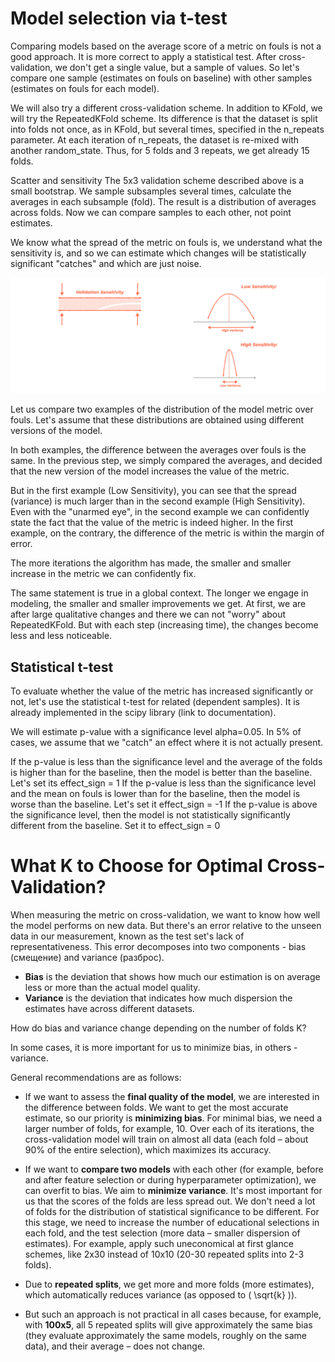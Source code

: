 # Model selection via t-test

Comparing models based on the average score of a metric on fouls is not a good approach.   It is more correct to apply a statistical test. After cross-validation, we don't get a single value, but a sample of values.  So let's compare one sample (estimates on fouls on baseline) with other samples (estimates on fouls for each model).

We will also try a different cross-validation scheme. In addition to KFold, we will try the RepeatedKFold scheme. Its difference is that the dataset is split into folds not once, as in KFold, but several times, specified in the n_repeats parameter. At each iteration of n_repeats, the dataset is re-mixed with another random_state. Thus, for 5 folds and 3 repeats, we get already 15 folds.

Scatter and sensitivity
The 5x3 validation scheme described above is a small bootstrap. We sample subsamples several times, calculate the averages in each subsample (fold). The result is a distribution of averages across folds. Now we can compare samples to each other, not point estimates.

We know what the spread of the metric on fouls is, we understand what the sensitivity is, and so we can estimate which changes will be statistically significant "catches" and which are just noise.

![Alt text](image.png)

Let us compare two examples of the distribution of the model metric over fouls. Let's assume that these distributions are obtained using different versions of the model.

In both examples, the difference between the averages over fouls is the same. In the previous step, we simply compared the averages, and decided that the new version of the model increases the value of the metric.

But in the first example (Low Sensitivity), you can see that the spread (variance) is much larger than in the second example (High Sensitivity). Even with the "unarmed eye", in the second example we can confidently state the fact that the value of the metric is indeed higher. In the first example, on the contrary, the difference of the metric is within the margin of error.

The more iterations the algorithm has made, the smaller and smaller increase in the metric we can confidently fix.

The same statement is true in a global context. The longer we engage in modeling, the smaller and smaller improvements we get. At first, we are after large qualitative changes and there we can not "worry" about RepeatedKFold. But with each step (increasing time), the changes become less and less noticeable.

## Statistical t-test
To evaluate whether the value of the metric has increased significantly or not, let's use the statistical t-test for related (dependent samples). It is already implemented in the scipy library (link to documentation).

We will estimate p-value with a significance level alpha=0.05. In 5% of cases, we assume that we "catch" an effect where it is not actually present.

If the p-value is less than the significance level and the average of the folds is higher than for the baseline, then the model is better than the baseline. Let's set its effect_sign = 1
If the p-value is less than the significance level and the mean on fouls is lower than for the baseline, then the model is worse than the baseline. Let's set it effect_sign = -1
If the p-value is above the significance level, then the model is not statistically significantly different from the baseline. Set it to effect_sign = 0


# What K to Choose for Optimal Cross-Validation?

When measuring the metric on cross-validation, we want to know how well the model performs on new data. But there's an error relative to the unseen data in our measurement, known as the test set's lack of representativeness. This error decomposes into two components - bias (смещение) and variance (разброс).

- **Bias** is the deviation that shows how much our estimation is on average less or more than the actual model quality.
- **Variance** is the deviation that indicates how much dispersion the estimates have across different datasets.

How do bias and variance change depending on the number of folds K?

In some cases, it is more important for us to minimize bias, in others - variance.

General recommendations are as follows:

- If we want to assess the **final quality of the model**, we are interested in the difference between folds. We want to get the most accurate estimate, so our priority is **minimizing bias**. For minimal bias, we need a larger number of folds, for example, 10. Over each of its iterations, the cross-validation model will train on almost all data (each fold – about 90% of the entire selection), which maximizes its accuracy.

- If we want to **compare two models** with each other (for example, before and after feature selection or during hyperparameter optimization), we can overfit to bias. We aim to **minimize variance**. It's most important for us that the scores of the folds are less spread out. We don't need a lot of folds for the distribution of statistical significance to be different. For this stage, we need to increase the number of educational selections in each fold, and the test selection (more data – smaller dispersion of estimates). For example, apply such uneconomical at first glance schemes, like 2x30 instead of 10x10 (20-30 repeated splits into 2-3 folds).

- Due to **repeated splits**, we get more and more folds (more estimates), which automatically reduces variance (as opposed to \( \sqrt{k} \)).

- But such an approach is not practical in all cases because, for example, with **100x5**, all 5 repeated splits will give approximately the same bias (they evaluate approximately the same models, roughly on the same data), and their average – does not change.


